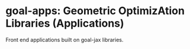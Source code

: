 # goal-apps: Geometric OptimizAtion Libraries (Applications)

Front end applications built on goal-jax libraries.
